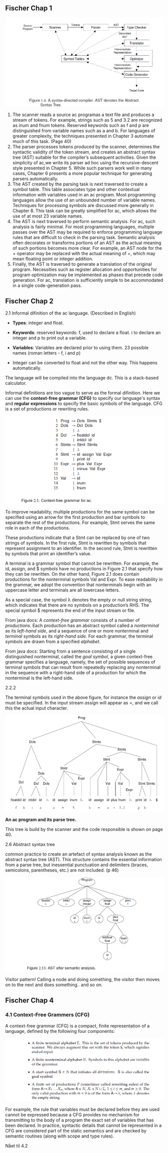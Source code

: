 ## Fischer Chap 1

![](.\img\17.png)

1. The scanner reads a source ac programas a text file and produces a stream of tokens. For example, strings such as 5 and 3.2 are recognized as inum and fnum tokens. Reserved keywords such as f and p are distinguished from variable names such as a and b. For languages of greater complexity, the techniques presented in Chapter 3 automate much of this task. (Page 40)
2. The parser processes tokens produced by the scanner, determines the syntactic validity of the token stream, and creates an abstract syntax tree (AST) suitable for the compiler’s subsequent activities. Given the simplicity of ac,we write its parser ad hoc using the recursive-descent style presented in Chapter 5. While such parsers work well in many cases, Chapter 6 presents a more popular technique for generating parsers automatically.
3. The AST created by the parsing task is next traversed to create a symbol table. This table associates type and other contextual information with variables used in an ac program. Most programming languages allow the use of an unbounded number of variable names. Techniques for processing symbols are discussed more generally in Chapter 8. This task can be greatly simplified for ac, which allows the use of at most 23 variable names.
4. The AST is next traversed to perform semantic analysis. For ac, such analysis is fairly minimal. For most programming languages, multiple passes over the AST may be required to enforce programming language rules that are difficult to check in the parsing task. Semantic analysis often decorates or transforms portions of an AST as the actual meaning of such portions becomes more clear. For example, an AST node for the + operator may be replaced with the actual meaning of +, which may
   mean floating point or integer addition.
5. Finally, the AST is traversed to generate a translation of the original program. Necessities such as register allocation and opportunities for program optimization may be implemented as phases that precede code generation. For ac, translation is sufficiently simple to be accommodated in a single code-generation pass.

## Fischer Chap 2

2.1 Informal difinition of the ac language. (Described in English)

- **Types**: integer and float. 

- **Keywords**: reserved keywords: f, used to declare a float. i to declare an integer and p to print out a variable.
- **Variables**: Variables are declared prior to using them. 23 possible names (roman letters - f, i and p)

- Integer can be converted to float and not the other way. This happens automatically.

The language will be compiled into the language dc. This is a stack-based calculator.

Informal definitions are too vague to serve as the formal difinition. Here we can use the **context-free grammar (CFG)** to specify our language's syntax and **regular expressions** to specify the basic symbols of the language. CFG is a set of productions or rewriting rules.

![](.\img\15.png)

To improve readability, multiple productions for the same symbol can be specified using an arrow for the first production and bar symbols to separate the rest of the productions. For example, Stmt serves the same role in each of the productions.

These productions indicate that a Stmt can be replaced by one of two strings of symbols. In the first rule, Stmt is rewritten by symbols that represent assignment to an identifier. In the second rule, Stmt is rewritten by symbols that print an identifier’s value.

A terminal is a grammar symbol that cannot be rewritten. For example, the id, assign, and $ symbols have no productions in Figure 2.1 that specify how they can be rewritten. On the other hand, Figure 2.1 does contain productions for the nonterminal symbols Val and Expr. To ease readability in the grammar, we adopt the convention that nonterminals begin with an uppercase letter and terminals are all lowercase letters.

As a special case, the symbol λ denotes the empty or null string string, which indicates that there are no symbols on a production’s RHS. The special symbol $ represents the end of the input stream or file.

From java docs: A *context-free grammar* consists of a number of *productions*. Each production has an abstract symbol called a *nonterminal* as its *left-hand side*, and a sequence of one or more nonterminal and *terminal* symbols as its *right-hand side*. For each grammar, the terminal symbols are drawn from a specified *alphabet*.

From java docs: Starting from a sentence consisting of a single distinguished nonterminal, called the *goal symbol*, a given context-free grammar specifies a language, namely, the set of possible sequences of terminal symbols that can result from repeatedly replacing any nonterminal in the sequence with a right-hand side of a production for which the nonterminal is the left-hand side.

2.2.2

The terminal symbols used in the above figure, for instance the *assign* or *id* must be specified. In the input stream *assign* will appear as =, and we call this the actual input character.

![](.\img\16.png)

**An ac program and its parse tree.**

This tree is build by the scanner and the code responsible is shown on page 40.

2.6 Abstract syntax tree

common practice to create an artefact of syntax analysis known as the abstract syntax tree (AST). This structure contains the essential information from a parse tree, but inessential punctuation and delimiters (braces, semicolons, parentheses, etc.) are not included. (p 46)

![](.\img\18.png)

Visitor pattern! Calling a node and doing something, the visitor then moves on to the next and does something.. and so on.



## Fischer Chap 4

### 4.1 Context-Free Grammers (CFG)

A context-free grammar (CFG) is a compact, finite representation of a language, defined by the following four components:

![](.\img\23.png)



For example, the rule that variables must be declared before they are used cannot be expressed because a CFG provides no mechanism for transmitting to the body of a program the exact set of variables that has been declared. In practice, syntactic details that cannot be represented in a CFG are considered part of the static semantics and are checked by semantic routines (along with scope and type rules).

Nået til 4.2